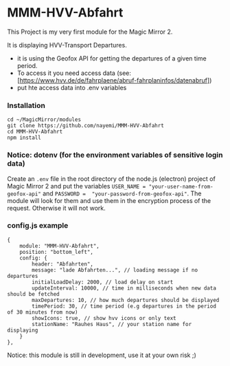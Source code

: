 # MMM-HVV-Abfahrt
This Project is my very first module for the Magic Mirror 2.

It is displaying HVV-Transport Departures.

- it is using the Geofox API for getting the departures of a given time period.
- To access it you need access data (see: [https://www.hvv.de/de/fahrplaene/abruf-fahrplaninfos/datenabruf])
- put hte access data into .env variables



### Installation

```
cd ~/MagicMirror/modules
git clone https://github.com/nayemi/MMM-HVV-Abfahrt
cd MMM-HVV-Abfahrt
npm install
```
### Notice: dotenv (for the environment variables of sensitive login data)
Create an `.env` file in the root directory of the node.js (electron) project of Magic Mirror 2 
and put the variables `USER_NAME = "your-user-name-from-geofox-api"` and `PASSWORD =  "your-password-from-geofox-api"`. The module will look for them and use them in the encryption process of the request. Otherwise it will not work.

### config.js example
```
{
    module: "MMM-HVV-Abfahrt",
    position: "bottom_left",
    config: {
        header: "Abfahrten",
        message: "lade Abfahrten...", // loading message if no departures
        initialLoadDelay: 2000, // load delay on start
        updateInterval: 10000, // time in milliseconds when new data should be fetched
        maxDepartures: 10, // how much departures should be displayed
        timePeriod: 30, // time period (e.g departures in the period of 30 minutes from now) 
        showIcons: true, // show hvv icons or only text 
        stationName: "Rauhes Haus", // your station name for displaying
    }
},
```

Notice: this module is still in development, use it at your own risk ;)